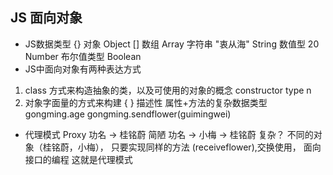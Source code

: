 ## JS 面向对象
- JS数据类型
{} 对象  Object
[] 数组 Array
字符串 "衷从海" String
数值型 20 Number
布尔值类型 Boolean
- JS中面向对象有两种表达方式
1. class 方式来构造抽象的类，以及可使用的对象的概念 constructor type n
2. 对象字面量的方式来构建 { } 描述性  属性+方法的复杂数据类型
    gongming.age        gongming.sendflower(guimingwei)
- 代理模式 Proxy
功名 -> 桂铭蔚   简陋
功名 -> 小梅  -> 桂铭蔚  复杂？
不同的对象（桂铭蔚，小梅）， 只要实现同样的方法
(receiveflower),交换使用， 面向接口的编程  这就是代理模式